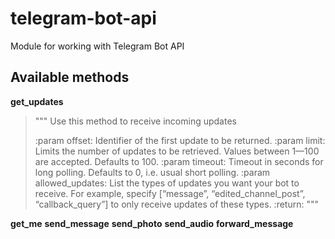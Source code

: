 # telegram-bot-api
Module for working with Telegram Bot API

## Available methods

**get_updates**
>"""
>Use this method to receive incoming updates
>
>:param offset: Identifier of the first update to be returned.
>:param limit: Limits the number of updates to be retrieved. Values between 1—100 are accepted. Defaults to 100.
>:param timeout: Timeout in seconds for long polling. Defaults to 0, i.e. usual short polling.
>:param allowed_updates: List the types of updates you want your bot to receive. For example, specify [“message”,
>    “edited_channel_post”, “callback_query”] to only receive updates of these types.
>:return:
>"""

**get_me**
**send_message**
**send_photo**
**send_audio**
**forward_message**
